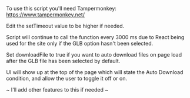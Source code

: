 To use this script you'll need Tampermonkey: https://www.tampermonkey.net/

Edit the setTimeout value to be higher if needed.

Script will continue to call the function every 3000 ms due to React being used for the site only if the GLB option hasn't been selected.

Set downloadFile to true if you want to auto download files on page load after the GLB file has been selected by default.

UI will show up at the top of the page which will state the Auto Download condition, and allow the user to toggle it off or on.

~ I'll add other features to this if needed ~